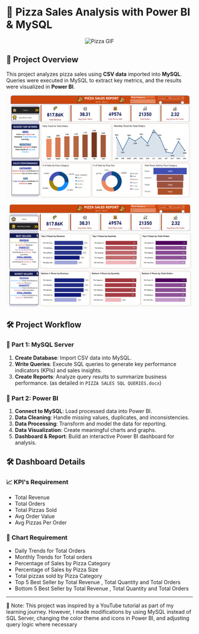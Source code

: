 # 🍕 Pizza Sales Analysis with Power BI & MySQL
<p align="center">
  <img src="https://media.giphy.com/media/v1.Y2lkPTc5MGI3NjExbmF6ZGZ0M2JncGRuYjh0aWFwbDlleGVwOWF3eGc4ZGl1YzFtZXV4YiZlcD12MV9naWZzX3NlYXJjaCZjdD1n/3osxYoufeOGOA7xiX6/giphy.gif" alt="Pizza GIF" width="200">
</p>


## 📌 Project Overview  
This project analyzes pizza sales using **CSV data** imported into **MySQL**. Queries were executed in MySQL to extract key metrics, and the results were visualized in **Power BI**.

<p align="center">
  <img src="img/1.png" alt="Power BI Dashboard" width="600">
</p>

<p align="center">
  <img src="img/2.png" alt="Power BI Dashboard" width="600">
</p>

## 🛠️ Project Workflow  

### 🔹 Part 1: MySQL Server  
1. **Create Database**: Import CSV data into MySQL.  
2. **Write Queries**: Execute SQL queries to generate key performance indicators (KPIs) and sales insights.  
3. **Create Reports**: Analyze query results to summarize business performance. (as detailed in `PIZZA SALES SQL QUERIES.docx`) 

### 🔹 Part 2: Power BI  
1. **Connect to MySQL**: Load processed data into Power BI.  
2. **Data Cleaning**: Handle missing values, duplicates, and inconsistencies.  
3. **Data Processing**: Transform and model the data for reporting.  
4. **Data Visualization**: Create meaningful charts and graphs.  
5. **Dashboard & Report**: Build an interactive Power BI dashboard for analysis.  

## 🛠️ Dashboard Details
### 📈 KPI's Requirement
- Total Revenue
- Total Orders
- Total Pizzas Sold
- Avg Order Value 
- Avg Pizzas Per Order  

### 🔹 Chart Requirement 
- Daily Trends for Total Orders
- Monthly Trends for Total orders
- Percentage of Sales by Pizza Category
- Percentage of Sales by Pizza Size
- Total pizzas sold by Pizza Category
- Top 5 Best Seller by Total Revenue , Total Quantity and Total Orders
- Bottom 5 Best Seller by Total Revenue , Total Quantity and Total Orders
 

---
📢 Note: This project was inspired by a YouTube tutorial as part of my learning journey. However, I made modifications by using MySQL instead of SQL Server, changing the color theme and icons in Power BI, and adjusting query logic where necessary
